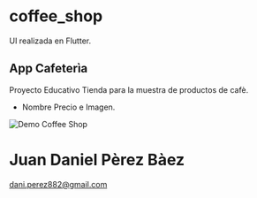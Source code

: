 # coffee_shop

UI realizada en Flutter.

## App Cafeterìa

Proyecto Educativo
Tienda para la muestra de productos de cafè.

- Nombre Precio e Imagen.

![Demo Coffee Shop](docs/coffeeShop.gif)

# Juan Daniel Pèrez Bàez

dani.perez882@gmail.com
